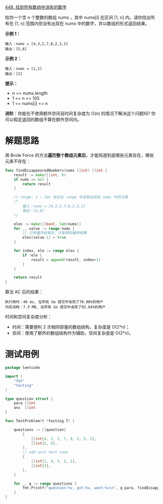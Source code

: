 [448. 找到所有数组中消失的数字](https://leetcode-cn.com/problems/find-all-numbers-disappeared-in-an-array/)

给你一个含 n 个整数的数组 nums ，其中 nums[i] 在区间 [1, n] 内。请你找出所有在 [1, n] 范围内但没有出现在 nums 中的数字，并以数组的形式返回结果。

**示例 1：**

~~~
输入：nums = [4,3,2,7,8,2,3,1]
输出：[5,6]
~~~

**示例 2：**

~~~
输入：nums = [1,1]
输出：[2]
~~~

**提示：**

* n == nums.length
* 1 <= n <= 105
* 1 <= nums[i] <= n

**进阶**：你能在不使用额外空间且时间复杂度为 O(n) 的情况下解决这个问题吗? 你可以假定返回的数组不算在额外空间内。

# 解题思路

用 Brute Force 的方法**遍历整个数组元素后**，才能知道到底哪些元素存在，哪些元素不存在：

~~~go
func findDisappearedNumbers(nums []int) []int {
	result := make([]int, 0)
	if nums == nil {
		return result
	}

	// range: 1 ~ len 找出在 range 中没有出现在 nums 中的元素
	/*
		输入：nums = [4,3,2,7,8,2,3,1]
		输出：[5,6]
	*/

	eles := make([]bool, len(nums))
	for _, value := range nums {
		// 只有遍历结束后，才能得到最终结果
		eles[value-1] = true
	}

	for index, ele := range eles {
		if !ele {
			result = append(result, index+1)
		}
	}

	return result
}
~~~

算法 AC 后的结果：

~~~
执行用时：48 ms, 在所有 Go 提交中击败了76.08%的用户
内存消耗：7.3 MB, 在所有 Go 提交中击败了92.84%的用户
~~~

时间和空间复杂度分析：

* 时间：需要便利 2 次相同容量的数组结构，复杂度是 O(2*n)；
* 空间：使用了额外的数组结构作为辅助，空间复杂度是 O(2*n)。

# 测试用例

~~~go
package leetcode

import (
	"fmt"
	"testing"
)

type question struct {
	para []int
	ans  []int
}

func TestProblem(t *testing.T) {

	questions := []question{
		{
			[]int{4, 3, 2, 7, 8, 2, 3, 1},
			[]int{5, 6},
		},
		// add unit test case
		{
			[]int{1, 4, 5, 2, 1},
			[]int{3},
		},
	}

	for _, q := range questions {
		fmt.Printf("question:%v, got:%v, want:%v\n", q.para, findDisappearedNumbers(q.para), q.ans)
	}
}
~~~

